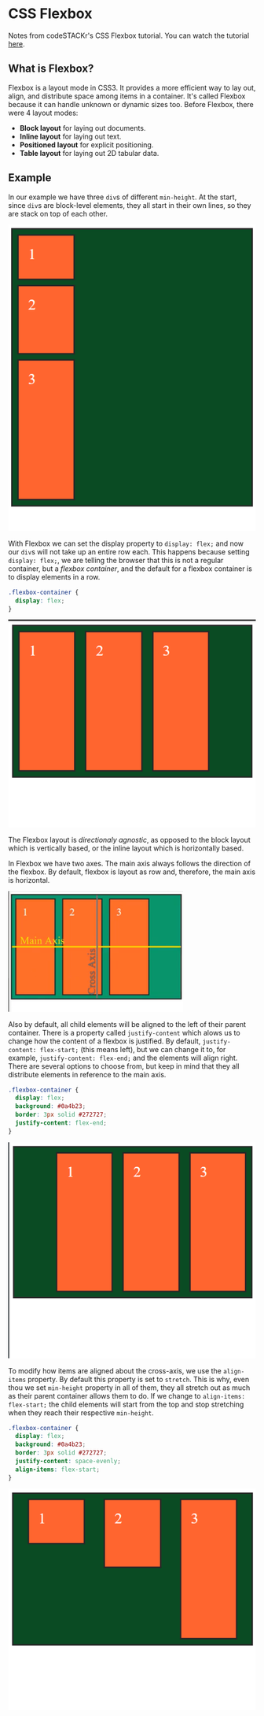 # CSS Flexbox

Notes from codeSTACKr's CSS Flexbox tutorial. You can watch the tutorial [here](https://www.youtube.com/watch?v=qqDH0T6K5gY).

## What is Flexbox?

Flexbox is a layout mode in CSS3. It provides a more efficient way to lay out, align, and distribute space among items in a container. It's called Flexbox because it can handle unknown or dynamic sizes too. Before Flexbox, there were 4 layout modes:

- **Block layout** for laying out documents.  
- **Inline layout** for laying out text.  
- **Positioned layout** for explicit positioning.  
- **Table layout** for laying out 2D tabular data.  

## Example

In our example we have three `div`s of different `min-height`. At the start, since `div`s are block-level elements, they all start in their own lines, so they are stack on top of each other.

![](img/flex-start.png)

With Flexbox we can set the display property to `display: flex;` and now our `div`s will not take up an entire row each. This happens because setting `display: flex;`, we are telling the browser that this is not a regular container, but a *flexbox container*, and the default for a flexbox container is to display elements in a row.

``` css
.flexbox-container {
  display: flex;
}
```

![](img/flex-flex.png)

The Flexbox layout is *directionaly agnostic*, as opposed to the block layout which is vertically based, or the inline layout which is horizontally based.

In Flexbox we have two axes. The main axis always follows the direction of the flexbox. By default, flexbox is layout as row and, therefore, the main axis is horizontal.

![](img/flex-axes.png)

Also by default, all child elements will be aligned to the left of their parent container. There is a property called `justify-content` which alows us to change how the content of a flexbox is justified. By default, `justify-content: flex-start;` (this means left), but we can change it to, for example, `justify-content: flex-end;` and the elements will align right. There are several options to choose from, but keep in mind that they all distribute elements in reference to the main axis.

``` css
.flexbox-container {
  display: flex;
  background: #0a4b23;
  border: 3px solid #272727;
  justify-content: flex-end;
}
```

![](img/flex-end.png)

To modify how items are aligned about the cross-axis, we use the `align-items` property. By default this property is set to `stretch`. This is why, even thou we set `min-height` property in all of them, they all stretch out as much as their parent container allows them to do. If we change to `align-items: flex-start;` the child elements will start from the top and stop stretching when they reach their respective `min-height`.

``` css
.flexbox-container {
  display: flex;
  background: #0a4b23;
  border: 3px solid #272727;
  justify-content: space-evenly;
  align-items: flex-start;
}
```

![](img/align-items.png)

